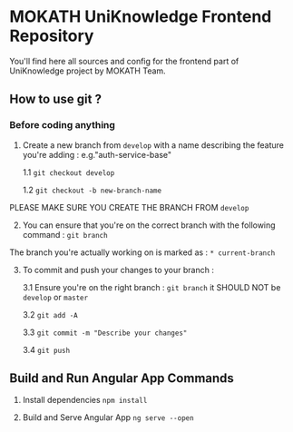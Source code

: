 # MOKATH UniKnowledge Frontend Repository

You'll find here all sources and config for the frontend part of UniKnowledge project by MOKATH Team.

## How to use git ?

### Before coding anything

1. Create a new branch from `develop` with a name describing the feature you're adding : e.g."auth-service-base"

    1.1 `git checkout develop`
    
    1.2 `git checkout -b new-branch-name`

PLEASE MAKE SURE YOU CREATE THE BRANCH FROM `develop`

2. You can ensure that you're on the correct branch with the following command :
`git branch`

The branch you're actually working on is marked as : `* current-branch`

3. To commit and push your changes to your branch :
    
    3.1 Ensure you're on the right branch : `git branch` it SHOULD NOT be `develop` or `master`
    
    3.2 `git add -A`
    
    3.3 `git commit -m "Describe your changes"`
    
    3.4 `git push`

## Build and Run Angular App Commands

1. Install dependencies
`npm install`

2. Build and Serve Angular App
`ng serve --open`
